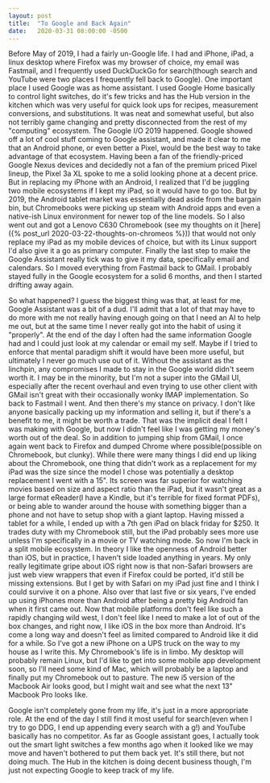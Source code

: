 ```yaml
---
layout: post
title:  "To Google and Back Again"
date:   2020-03-31 08:00:00 -0500
---
```


Before May of 2019, I had a fairly un-Google life. I had and iPhone, iPad, a linux desktop where Firefox was my browser of choice, my email was Fastmail, and I frequently used DuckDuckGo for search(though search and YouTube were two places I frequently fell back to Google). One important place I used Google was as home assistant. I used Google Home basically to control light switches, do it's few tricks and has the Hub version in the kitchen which was very useful for quick look ups for recipes, measurement conversions, and substitutions. It was neat and somewhat useful, but also not terribly game changing and pretty disconnected from the rest of my "computing" ecosystem. The Google I/O 2019 happened. Google showed off a lot of cool stuff coming to Google assistant, and made it clear to me that an Android phone, or even better a Pixel, would be the best way to take advantage of that ecosystem. Having been a fan of the friendly-priced Google Nexus devices and decidedly not a fan of the premium priced Pixel lineup, the Pixel 3a XL spoke to me a solid looking phone at a decent price. But in replacing my iPhone with an Android, I realized that I'd be juggling two mobile ecosystems if I kept my iPad, so it would have to go too. But by 2019, the Android tablet market was essentially dead aside from the bargain bin, but Chromebooks were picking up steam with Android apps and even a native-ish Linux environment for newer top of the line models. So I also went out and got a Lenovo C630 Chromebook (see my thoughts on it [here]({% post_url 2020-03-22-thoughts-on-chromeos %})) that would not only replace my iPad as my mobile devices of choice, but with its Linux support I'd also give it a go as primary computer. Finally the last step to make the Google Assistant really tick was to give it my data, specifically email and calendars. So I moved everything from Fastmail back to GMail. I probably stayed fully in the Google ecosystem for a solid 6 months, and then I started drifting away again.

So what happened? I guess the biggest thing was that, at least for me, Google Assistant was a bit of a dud. I'll admit that a lot of that may have to do more with me not really having enough going on that I need an AI to help me out, but at the same time I never really got into the habit of using it "properly". At the end of the day I often had the same information Google had and I could just look at my calendar or email my self. Maybe if I tried to enforce that mental paradigm shift it would have been more useful, but ultimately I never go much use out of it. Without the assistant as the linchpin, any compromises I made to stay in the Google world didn't seem worth it. I may be in the minority, but I'm not a super into the GMail UI, especially after the recent overhaul and even trying to use other client with GMail isn't great with their occasionally wonky IMAP implementation. So back to Fastmail I went. And then there's my stance on privacy. I don't like anyone basically packing up my information and selling it, but if there's a benefit to me, it might be worth a trade. That was the implicit deal I felt I was making with Google, but now I didn't feel like I was getting my money's worth out of the deal. So in addition to jumping ship from GMail, I once again went back to Firefox and dumped Chrome where possible(possible on Chromebook, but clunky). While there were many things I did end up liking about the Chromebook, one thing that didn't work as a replacement for my iPad was the size since the model I chose was potentially a desktop replacement I went with a 15". Its screen was far superior for watching movies based on size and aspect ratio than the iPad, but it wasn't great as a large format eReader(I have a Kindle, but it's terrible for fixed format PDFs), or being able to wander around the house with something bigger than a phone and not have to setup shop with a giant laptop. Having missed a tablet for a while, I ended up with a 7th gen iPad on black friday for $250. It trades duty with my Chromebook still, but the iPad probably sees more use unless I'm specifically in a movie or TV watching mode. So now I'm back in a split mobile ecosystem. In theory I like the openness of Android better than iOS, but in practice, I haven't side loaded anything in years. My only really legitimate gripe about iOS right now is that non-Safari browsers are just web view wrappers that even if Firefox could be ported, it'd still be missing extensions. But I get by with Safari on my iPad just fine and I think I could survive it on a phone. Also over that last five or six years, I've ended up using iPhones more than Android after being a pretty big Android fan when it first came out. Now that mobile platforms don't feel like such a rapidly changing wild west, I don't feel like I need to make a lot of out of the box changes, and right now, I like iOS in the box more than Android. It's come a long way and doesn't feel as limited compared to Android like it did for a while. So I've got a new iPhone on a UPS truck on the way to my house as I write this. My Chromebook's life is in limbo. My desktop will probably remain Linux, but I'd like to get into some mobile app development soon, so I'll need some kind of Mac, which will probably be a laptop and finally put my Chromebook out to pasture. The new i5 version of the Macbook Air looks good, but I might wait and see what the next 13" Macbook Pro looks like. 

Google isn't completely gone from my life, it's just in a more appropriate role. At the end of the day I still find it most useful for search(even when I try to go DDG, I end up appending every search with a g!) and YouTube basically has no competitor. As far as Google assistant goes, I actually took out the smart light switches a few months ago when it looked like we may move and haven't bothered to put them back yet. It's still there, but not doing much. The Hub in the kitchen is doing decent business though, I'm just not expecting Google to keep track of my life.